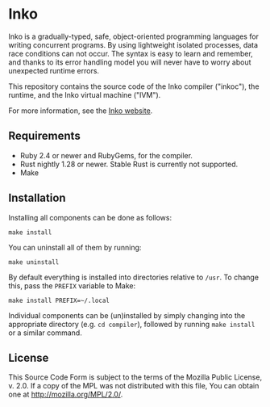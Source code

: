 # Inko

Inko is a gradually-typed, safe, object-oriented programming languages for
writing concurrent programs. By using lightweight isolated processes, data race
conditions can not occur. The syntax is easy to learn and remember, and thanks
to its error handling model you will never have to worry about unexpected
runtime errors.

This repository contains the source code of the Inko compiler ("inkoc"), the
runtime, and the Inko virtual machine ("IVM").

For more information, see the [Inko website](https://inko-lang.org).

## Requirements

* Ruby 2.4 or newer and RubyGems, for the compiler.
* Rust nightly 1.28 or newer. Stable Rust is currently not supported.
* Make

## Installation

Installing all components can be done as follows:

    make install

You can uninstall all of them by running:

    make uninstall

By default everything is installed into directories relative to `/usr`. To
change this, pass the `PREFIX` variable to Make:

    make install PREFIX=~/.local

Individual components can be (un)installed by simply changing into the
appropriate directory (e.g. `cd compiler`), followed by running `make install`
or a similar command.

## License

This Source Code Form is subject to the terms of the Mozilla Public License, v.
2.0. If a copy of the MPL was not distributed with this file, You can obtain one
at http://mozilla.org/MPL/2.0/.
